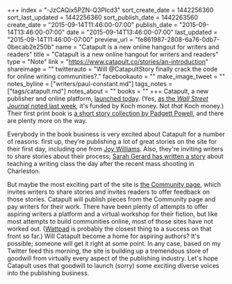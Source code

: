 +++
index = "-JzCAQix5PZN-Q3PIcd3"
sort_create_date = 1442256360
sort_last_updated = 1442256360
sort_publish_date = 1442263560
create_date = "2015-09-14T11:46:00-07:00"
publish_date = "2015-09-14T13:46:00-07:00"
date = "2015-09-14T13:46:00-07:00"
last_updated = "2015-09-14T11:46:00-07:00"
preview_url = "fe861987-2808-6a76-0db7-0becab2e250b"
name = "Catapult is a new online hangout for writers and readers"
title = "Catapult is a new online hangout for writers and readers"
type = "Note"
link = "https://www.catapult.co/stories/an-introduction"
shareimage = ""
twitterauto = "Will @CatapultStory finally crack the code for online writing communities?."
facebookauto = ""
make_image_tweet = ""
notes_byline = ["writers/paul-constant.md"]
tags_notes = ["tags/catapult.md"]
notes_about = ""
books = ""
+++
Catapult, a new publisher and online platform, [launched today](https://www.catapult.co/stories/an-introduction). (Yes, [as the *Wall Street Journal* noted last week](http://www.wsj.com/articles/a-literary-koch-launches-new-publishing-house-1441911101), it's funded by Koch money. Not *that* Koch money.) Their first print book is [a short story collection by Padgett Powell](http://shop.catapult.co/products/cries-for-help-padgett-powell), and there are plenty more on the way. 

Everybody in the book business is very excited about Catapult for a number of reasons: first up, they're publishing a lot of great stories on the site for their first day, including one from [Joy Williams](https://www.catapult.co/stories/cats-and-dogs). Also, they're inviting writers to share stories about their process; [Sarah Gerard has written a story](https://www.catapult.co/stories/this-far) about teaching a writing class the day after the recent mass shooting in Charleston.

But maybe the most exciting part of the site is [the Community page](https://www.catapult.co/stories/join-our-community), which invites writers to share stories and invites readers to offer feedback on those stories. Catapult will publish pieces from the Community page and pay writers for their work. There have been plenty of attempts to offer aspiring writers a platform and a virtual workshop for their fiction, but like most attempts to build communities online, most of those sites have not worked out. ([Wattpad](https://www.wattpad.com/signup) is probably the closest thing to a success on that front so far.) Will Catapult become a home for aspiring authors? It's possible; someone will get it right at some point. In any case, based on my Twitter feed this morning, the site is building up a tremendous store of goodwill from virtually every aspect of the publishing industry. Let's hope Catapult uses that goodwill to launch (sorry) some exciting diverse voices into the publishing business.